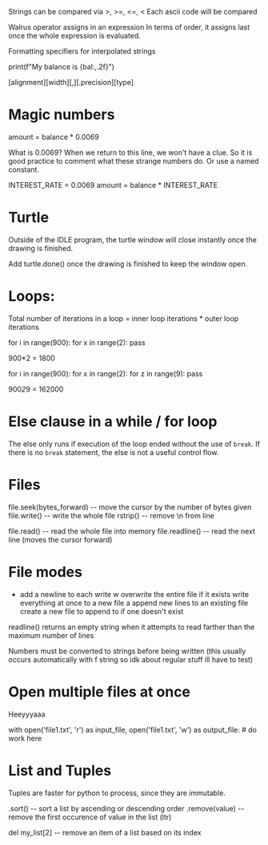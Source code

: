 Strings can be compared via >, >=, <=, <
Each ascii code will be compared

Walrus operator assigns in an expression
In terms of order, it assigns last once the whole
expression is evaluated.



Formatting specifiers for interpolated strings

print(f"My balance is {bal:,.2f}")

[alignment][width][,][.precision][type]

# Magic numbers
amount = balance * 0.0069

What is 0.0069?
When we return to this line, we won't have a clue.
So it is good practice to comment what these strange numbers do.
Or use a named constant.

INTEREST_RATE = 0.0069
amount = balance * INTEREST_RATE


# Turtle

Outside of the IDLE program,
the turtle window will close instantly once the drawing is finished.

Add turtle.done() once the drawing is finished to keep the window open.



# Loops:
Total number of iterations in a loop =
    inner loop iterations * outer loop iterations
    
for i in range(900):
    for x in range(2):
        pass
        
900*2 = 1800

for i in range(900):
    for x in range(2):
        for z in range(9):
            pass

900*2*9 = 162000


# Else clause in a while / for loop

The else only runs if execution of the loop ended without the use of `break`.
If there is no `break` statement, the else is not a useful control flow.

# Files

file.seek(bytes_forward) -- move the cursor by the number of bytes given
file.write() -- write the whole file
rstrip() -- remove \n from line

file.read() -- read the whole file into memory
file.readline() -- read the next line (moves the cursor forward)


# File modes

+
    add a newline to each write
w
    overwrite the entire file if it exists
    write everything at once to a new file
a
    append new lines to an existing file
    create a new file to append to if one doesn't exist
    

readline() returns an empty string
when it attempts to read farther than the
maximum number of lines

Numbers must be converted to strings before
being written (this usually occurs automatically
with f string so idk about regular stuff ill have to test)

# Open multiple files at once

Heeyyyaaa

with open('file1.txt', 'r') as input_file,
     open('file1.txt', 'w') as output_file:
    # do work here
    
    
# List and Tuples

Tuples are faster for python to process, since they are immutable.

.sort() -- sort a list by ascending or descending order
.remove(value) -- remove the first occurence of value in the list (ltr)

del my_list[2] -- remove an item of a list based on its index